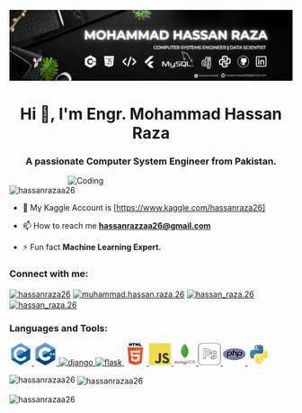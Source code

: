![logo](https://github.com/hassanrazaa26/hassanrazaa26/blob/main/Github.jpg)
<h1 align="center">Hi 👋, I'm Engr. Mohammad Hassan Raza</h1>
<h3 align="center">A passionate Computer System Engineer from Pakistan.</h3>
<img src="https://user-images.githubusercontent.com/55389276/140866485-8fb1c876-9a8f-4d6a-98dc-08c4981eaf70.gif" alt="Coding" width="400" align="right">

<p align="left"> <img src="https://komarev.com/ghpvc/?username=hassanrazaa26&label=Profile%20views&color=0e75b6&style=flat" alt="hassanrazaa26" /> </p>

- 📝 My Kaggle Account is  [https://www.kaggle.com/hassanraza26]

- 📫 How to reach me **hassanrazzaa26@gmail.com**

- ⚡ Fun fact **Machine Learning Expert.**

<h3 align="left">Connect with me:</h3>
<p align="left">
<a href="https://linkedin.com/in/hassanraza26" target="blank"><img align="center" src="https://raw.githubusercontent.com/rahuldkjain/github-profile-readme-generator/master/src/images/icons/Social/linked-in-alt.svg" alt="hassanraza26" height="30" width="40" /></a>
<a href="https://fb.com/muhammad.hassan.raza.26" target="blank"><img align="center" src="https://raw.githubusercontent.com/rahuldkjain/github-profile-readme-generator/master/src/images/icons/Social/facebook.svg" alt="muhammad.hassan.raza.26" height="30" width="40" /></a>
<a href="https://instagram.com/hassan_raza.26" target="blank"><img align="center" src="https://raw.githubusercontent.com/rahuldkjain/github-profile-readme-generator/master/src/images/icons/Social/instagram.svg" alt="hassan_raza.26" height="30" width="40" /></a>
<a href="https://www.youtube.com/c/hassan_raza.26" target="blank"><img align="center" src="https://raw.githubusercontent.com/rahuldkjain/github-profile-readme-generator/master/src/images/icons/Social/youtube.svg" alt="hassan_raza.26" height="30" width="40" /></a>
</p>

<h3 align="left">Languages and Tools:</h3>
<p align="left"> <a href="https://www.cprogramming.com/" target="_blank" rel="noreferrer"> <img src="https://raw.githubusercontent.com/devicons/devicon/master/icons/c/c-original.svg" alt="c" width="40" height="40"/> </a> <a href="https://www.w3schools.com/cpp/" target="_blank" rel="noreferrer"> <img src="https://raw.githubusercontent.com/devicons/devicon/master/icons/cplusplus/cplusplus-original.svg" alt="cplusplus" width="40" height="40"/> </a> <a href="https://www.djangoproject.com/" target="_blank" rel="noreferrer"> <img src="https://cdn.worldvectorlogo.com/logos/django.svg" alt="django" width="40" height="40"/> </a> <a href="https://flask.palletsprojects.com/" target="_blank" rel="noreferrer"> <img src="https://www.vectorlogo.zone/logos/pocoo_flask/pocoo_flask-icon.svg" alt="flask" width="40" height="40"/> </a> <a href="https://www.w3.org/html/" target="_blank" rel="noreferrer"> <img src="https://raw.githubusercontent.com/devicons/devicon/master/icons/html5/html5-original-wordmark.svg" alt="html5" width="40" height="40"/> </a> <a href="https://developer.mozilla.org/en-US/docs/Web/JavaScript" target="_blank" rel="noreferrer"> <img src="https://raw.githubusercontent.com/devicons/devicon/master/icons/javascript/javascript-original.svg" alt="javascript" width="40" height="40"/> </a> <a href="https://www.mongodb.com/" target="_blank" rel="noreferrer"> <img src="https://raw.githubusercontent.com/devicons/devicon/master/icons/mongodb/mongodb-original-wordmark.svg" alt="mongodb" width="40" height="40"/> </a> <a href="https://www.photoshop.com/en" target="_blank" rel="noreferrer"> <img src="https://raw.githubusercontent.com/devicons/devicon/master/icons/photoshop/photoshop-line.svg" alt="photoshop" width="40" height="40"/> </a> <a href="https://www.php.net" target="_blank" rel="noreferrer"> <img src="https://raw.githubusercontent.com/devicons/devicon/master/icons/php/php-original.svg" alt="php" width="40" height="40"/> </a> <a href="https://www.python.org" target="_blank" rel="noreferrer"> <img src="https://raw.githubusercontent.com/devicons/devicon/master/icons/python/python-original.svg" alt="python" width="40" height="40"/> </a> </p>

<p><img align="left" src="https://github-readme-stats.vercel.app/api/top-langs?username=hassanrazaa26&show_icons=true&locale=en&layout=compact" alt="hassanrazaa26" /></p>

<p>&nbsp;<img align="center" src="https://github-readme-stats.vercel.app/api?username=hassanrazaa26&show_icons=true&locale=en" alt="hassanrazaa26" /></p>

<p><img align="center" src="https://github-readme-streak-stats.herokuapp.com/?user=hassanrazaa26&" alt="hassanrazaa26" /></p>
